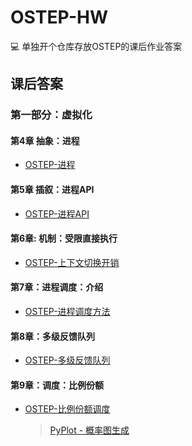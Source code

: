# OSTEP-HW

:computer: 单独开个仓库存放OSTEP的课后作业答案

## 课后答案

### 第一部分：虚拟化

#### 第4章 抽象：进程

* [OSTEP-进程](https://halc.top/2022/03/12/ostep_hw_1)

#### 第5章 插叙：进程API

* [OSTEP-进程API](https://halc.top/2022/03/23/ostep_hw_2/)

#### 第6章: 机制：受限直接执行

* [OSTEP-上下文切换开销](https://halc.top/2022/03/25/ostep_hw_3/)

#### 第7章：进程调度：介绍

* [OSTEP-进程调度方法](https://halc.top/2022/03/28/ostep_hw_4/)

#### 第8章：多级反馈队列

* [OSTEP-多级反馈队列](https://halc.top/2022/04/05/ostep_hw_5/)

#### 第9章：调度：比例份额

* [OSTEP-比例份额调度](https://halc.top/2022/04/05/ostep_hw_5/)
    > [PyPlot - 概率图生成](./Lottery/chart.py)

